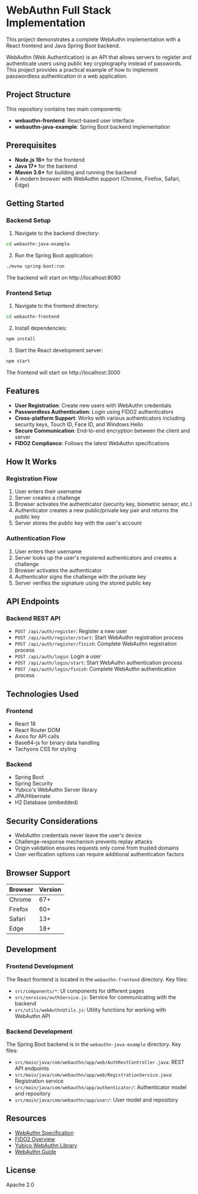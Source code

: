 # WebAuthn Full Stack Implementation

This project demonstrates a complete WebAuthn implementation with a React frontend and Java Spring Boot backend.

WebAuthn (Web Authentication) is an API that allows servers to register and authenticate users using public key cryptography instead of passwords. This project provides a practical example of how to implement passwordless authentication in a web application.

## Project Structure

This repository contains two main components:

- **webauthn-frontend**: React-based user interface
- **webauthn-java-example**: Spring Boot backend implementation

## Prerequisites

- **Node.js 16+** for the frontend
- **Java 17+** for the backend
- **Maven 3.6+** for building and running the backend
- A modern browser with WebAuthn support (Chrome, Firefox, Safari, Edge)

## Getting Started

### Backend Setup

1. Navigate to the backend directory:
```bash
cd webauthn-java-example
```

2. Run the Spring Boot application:
```bash
./mvnw spring-boot:run
```

The backend will start on http://localhost:8080

### Frontend Setup

1. Navigate to the frontend directory:
```bash
cd webauthn-frontend
```

2. Install dependencies:
```bash
npm install
```

3. Start the React development server:
```bash
npm start
```

The frontend will start on http://localhost:3000

## Features

- **User Registration**: Create new users with WebAuthn credentials
- **Passwordless Authentication**: Login using FIDO2 authenticators
- **Cross-platform Support**: Works with various authenticators including security keys, Touch ID, Face ID, and Windows Hello
- **Secure Communication**: End-to-end encryption between the client and server
- **FIDO2 Compliance**: Follows the latest WebAuthn specifications

## How It Works

### Registration Flow

1. User enters their username
2. Server creates a challenge
3. Browser activates the authenticator (security key, biometric sensor, etc.)
4. Authenticator creates a new public/private key pair and returns the public key
5. Server stores the public key with the user's account

### Authentication Flow

1. User enters their username
2. Server looks up the user's registered authenticators and creates a challenge
3. Browser activates the authenticator
4. Authenticator signs the challenge with the private key
5. Server verifies the signature using the stored public key

## API Endpoints

### Backend REST API

- `POST /api/auth/register`: Register a new user
- `POST /api/auth/register/start`: Start WebAuthn registration process
- `POST /api/auth/register/finish`: Complete WebAuthn registration process
- `POST /api/auth/login`: Login a user
- `POST /api/auth/login/start`: Start WebAuthn authentication process
- `POST /api/auth/login/finish`: Complete WebAuthn authentication process

## Technologies Used

### Frontend

- React 18
- React Router DOM
- Axios for API calls
- Base64-js for binary data handling
- Tachyons CSS for styling

### Backend

- Spring Boot
- Spring Security
- Yubico's WebAuthn Server library
- JPA/Hibernate
- H2 Database (embedded)

## Security Considerations

- WebAuthn credentials never leave the user's device
- Challenge-response mechanism prevents replay attacks
- Origin validation ensures requests only come from trusted domains
- User verification options can require additional authentication factors

## Browser Support

| Browser | Version |
|---------|---------|
| Chrome  | 67+     |
| Firefox | 60+     |
| Safari  | 13+     |
| Edge    | 18+     |

## Development

### Frontend Development

The React frontend is located in the `webauthn-frontend` directory. Key files:

- `src/components/*`: UI components for different pages
- `src/services/authService.js`: Service for communicating with the backend
- `src/utils/webAuthnUtils.js`: Utility functions for working with WebAuthn API

### Backend Development

The Spring Boot backend is in the `webauthn-java-example` directory. Key files:

- `src/main/java/com/webauthn/app/web/AuthRestController.java`: REST API endpoints
- `src/main/java/com/webauthn/app/web/RegistrationService.java`: Registration service
- `src/main/java/com/webauthn/app/authenticator/`: Authenticator model and repository
- `src/main/java/com/webauthn/app/user/`: User model and repository

## Resources

- [WebAuthn Specification](https://www.w3.org/TR/webauthn/)
- [FIDO2 Overview](https://fidoalliance.org/fido2/)
- [Yubico WebAuthn Library](https://developers.yubico.com/java-webauthn-server/)
- [WebAuthn Guide](https://webauthn.guide/)

## License

Apache 2.0
